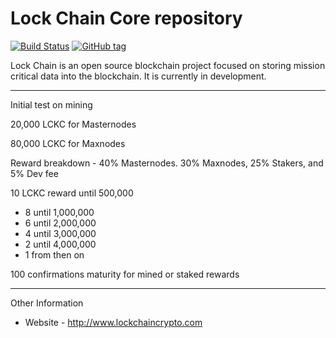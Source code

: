 Lock Chain Core repository
=====================================

[![Build Status](https://travis-ci.org/faetos/lockchain.png)](https://travis-ci.org/faetos/lockchain) [![GitHub tag](https://img.shields.io/github/tag/faetos/lockchain.svg)](https://github.com/faetos/lockchain/tree/v1.0.0)

Lock Chain is an open source blockchain project focused on storing mission critical data into the blockchain.  It is currently in development. 

------------------------

Initial test on mining

20,000 LCKC for Masternodes

80,000 LCKC for Maxnodes

Reward breakdown -  40% Masternodes. 30% Maxnodes, 25% Stakers, and 5% Dev fee

10 LCKC reward until 500,000
- 8 until 1,000,000
- 6 until 2,000,000
- 4 until 3,000,000
- 2 until 4,000,000
- 1 from then on 

100 confirmations maturity for mined or staked rewards


-------------------------

Other Information

- Website - http://www.lockchaincrypto.com
